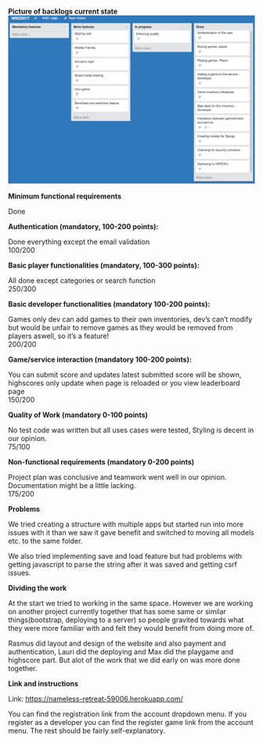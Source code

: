 __Picture of backlogs current state__
![backlog](images/backlog_final.png)

__Minimum functional requirements__

Done

__Authentication (mandatory, 100-200 points):__

Done everything except the email validation <br>
100/200


__Basic player functionalities (mandatory, 100-300 points):__

All done except categories or search function <br>
250/300

__Basic developer functionalities (mandatory 100-200 points):__

Games only dev can add games to their own inventories, dev’s can’t modify but would be unfair to remove games as they would be removed from players aswell, so it’s a feature! <br>
200/200

__Game/service interaction (mandatory 100-200 points):__


You can submit score and updates latest submitted score will be shown, highscores only update when page is reloaded or you view leaderboard page <br>
150/200

__Quality of Work (mandatory 0-100 points)__

No test code was written but all uses cases were tested, Styling is decent in our opinion. <br> 
75/100

__Non-functional requirements (mandatory 0-200 points)__

Project plan was conclusive and teamwork went well in our opinion. Documentation might be a little lacking. <br>
175/200


__Problems__

We tried creating a structure with multiple apps but started run into more issues with it than we saw it gave benefit and switched to moving all models etc. to the same folder.

We also tried implementing save and load feature but had problems with getting javascript to parse the string after it was saved and getting csrf issues.

__Dividing the work__

At the start we tried to working in the same space. However we are working on another project currently together that has some same or similar things(bootstrap, deploying to a server) so people gravited towards what they were more familiar with and felt they would benefit from doing more of. 

Rasmus did layout and design of the website and also payment and authentication, Lauri did the deploying and Max did the playgame and highscore part. But alot of the work that we did early on was more done together. 

__Link and instructions__

Link: https://nameless-retreat-59006.herokuapp.com/

You can find the registration link from the account dropdown menu. If you register as a developer you can find the register game link from the account menu. The rest should be fairly self-explanatory.